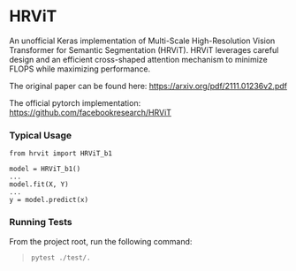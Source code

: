 # HRViT
An unofficial Keras implementation of Multi-Scale High-Resolution Vision Transformer for Semantic Segmentation (HRViT). HRViT leverages careful design and an efficient cross-shaped attention mechanism to minimize FLOPS while maximizing performance.

The original paper can be found here: https://arxiv.org/pdf/2111.01236v2.pdf

The official pytorch implementation: https://github.com/facebookresearch/HRViT

### Typical Usage
```
from hrvit import HRViT_b1

model = HRViT_b1()
...
model.fit(X, Y)
...
y = model.predict(x)
```

### Running Tests
From the project root, run the following command:

>`pytest ./test/.`
